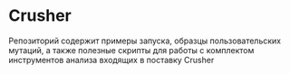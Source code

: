 # Crusher

Репозиторий содержит примеры запуска, образцы пользовательских мутаций, а также полезные скрипты для работы с комплектом инструментов анализа входящих в поставку Crusher
